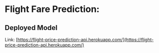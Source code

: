 # Flight Fare Prediction: 



## Deployed Model 
Link: [https://flight-price-prediction-api.herokuapp.com/](https://flight-price-prediction-api.herokuapp.com/)



